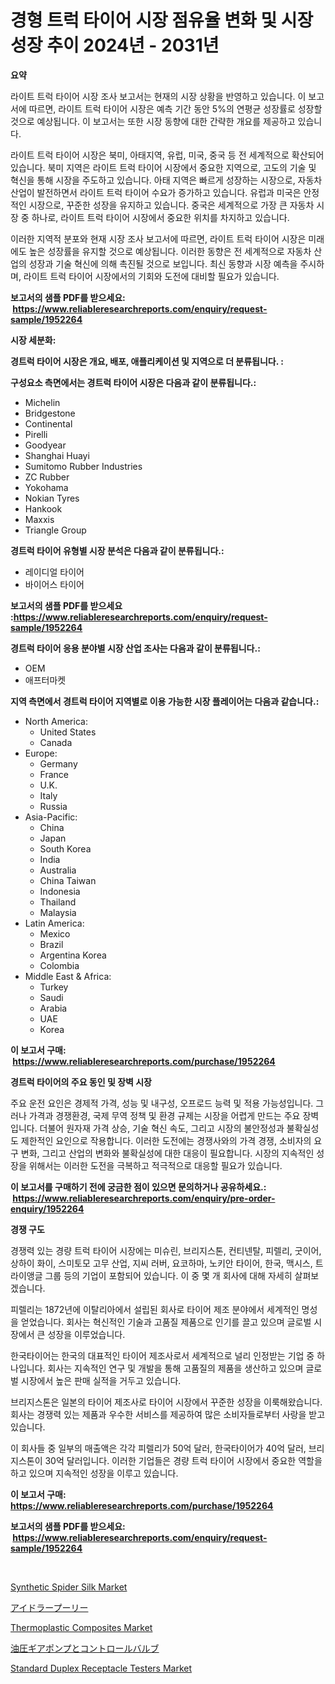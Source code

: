 <p><h1>경형 트럭 타이어 시장 점유율 변화 및 시장 성장 추이 2024년 - 2031년</h1></p><p><strong>요약</strong></p>
<p><p>라이트 트럭 타이어 시장 조사 보고서는 현재의 시장 상황을 반영하고 있습니다. 이 보고서에 따르면, 라이트 트럭 타이어 시장은 예측 기간 동안 5%의 연평균 성장률로 성장할 것으로 예상됩니다. 이 보고서는 또한 시장 동향에 대한 간략한 개요를 제공하고 있습니다.</p><p>라이트 트럭 타이어 시장은 북미, 아태지역, 유럽, 미국, 중국 등 전 세계적으로 확산되어 있습니다. 북미 지역은 라이트 트럭 타이어 시장에서 중요한 지역으로, 고도의 기술 및 혁신을 통해 시장을 주도하고 있습니다. 아태 지역은 빠르게 성장하는 시장으로, 자동차 산업이 발전하면서 라이트 트럭 타이어 수요가 증가하고 있습니다. 유럽과 미국은 안정적인 시장으로, 꾸준한 성장을 유지하고 있습니다. 중국은 세계적으로 가장 큰 자동차 시장 중 하나로, 라이트 트럭 타이어 시장에서 중요한 위치를 차지하고 있습니다.</p><p>이러한 지역적 분포와 현재 시장 조사 보고서에 따르면, 라이트 트럭 타이어 시장은 미래에도 높은 성장률을 유지할 것으로 예상됩니다. 이러한 동향은 전 세계적으로 자동차 산업의 성장과 기술 혁신에 의해 촉진될 것으로 보입니다. 최신 동향과 시장 예측을 주시하며, 라이트 트럭 타이어 시장에서의 기회와 도전에 대비할 필요가 있습니다.</p></p>
<p><strong>보고서의 샘플 PDF를 받으세요: &nbsp;<a href="https://www.reliableresearchreports.com/enquiry/request-sample/1952264">https://www.reliableresearchreports.com/enquiry/request-sample/1952264</a></strong></p>
<p><strong>시장 세분화:</strong></p>
<p><strong> 경트럭 타이어 시장은 개요, 배포, 애플리케이션 및 지역으로 더 분류됩니다. :</strong></p>
<p><strong>구성요소 측면에서는 경트럭 타이어 시장은 다음과 같이 분류됩니다.:</strong></p>
<p><ul><li>Michelin</li><li>Bridgestone</li><li>Continental</li><li>Pirelli</li><li>Goodyear</li><li>Shanghai Huayi</li><li>Sumitomo Rubber Industries</li><li>ZC Rubber</li><li>Yokohama</li><li>Nokian Tyres</li><li>Hankook</li><li>Maxxis</li><li>Triangle Group</li></ul></p>
<p><strong> 경트럭 타이어 유형별 시장 분석은 다음과 같이 분류됩니다.:</strong></p>
<p><ul><li>레이디얼 타이어</li><li>바이어스 타이어</li></ul></p>
<p><strong>보고서의 샘플 PDF를 받으세요 :<a href="https://www.reliableresearchreports.com/enquiry/request-sample/1952264">https://www.reliableresearchreports.com/enquiry/request-sample/1952264</a></strong></p>
<p><strong> 경트럭 타이어 응용 분야별 시장 산업 조사는 다음과 같이 분류됩니다.:</strong></p>
<p><ul><li>OEM</li><li>애프터마켓</li></ul></p>
<p><strong>지역 측면에서 경트럭 타이어 지역별로 이용 가능한 시장 플레이어는 다음과 같습니다.:</strong></p>
<p><ul>
    <li>
        North America:
        <ul>
            <li>United States</li>
            <li>Canada</li>
        </ul>
    </li>
    <li>
        Europe:
        <ul>
            <li>Germany</li>
            <li>France</li>
            <li>U.K.</li>
            <li>Italy</li>
            <li>Russia</li>
        </ul>
    </li>
    <li>
        Asia-Pacific:
        <ul>
            <li>China</li>
            <li>Japan</li>
            <li>South Korea</li>
            <li>India</li>
            <li>Australia</li>
            <li>China Taiwan</li>
            <li>Indonesia</li>
            <li>Thailand</li>
            <li>Malaysia</li>
        </ul>
    </li>
    <li>
        Latin America:
        <ul>
            <li>Mexico</li>
            <li>Brazil</li>
            <li>Argentina Korea</li>
            <li>Colombia</li>
        </ul>
    </li>
    <li>
        Middle East & Africa:
        <ul>
            <li>Turkey</li>
            <li>Saudi</li>
            <li>Arabia</li>
            <li>UAE</li>
            <li>Korea</li>
        </ul>
    </li>
    </ul></p>
<p><strong>이 보고서 구매: &nbsp;<a href="https://www.reliableresearchreports.com/purchase/1952264">https://www.reliableresearchreports.com/purchase/1952264</a></strong></p>
<p><strong>경트럭 타이어의 주요 동인 및 장벽 시장</strong></p>
<p><p>주요 운전 요인은 경제적 가격, 성능 및 내구성, 오프로드 능력 및 적용 가능성입니다. 그러나 가격과 경쟁환경, 국제 무역 정책 및 환경 규제는 시장을 어렵게 만드는 주요 장벽입니다. 더불어 원자재 가격 상승, 기술 혁신 속도, 그리고 시장의 불안정성과 불확실성도 제한적인 요인으로 작용합니다. 이러한 도전에는 경쟁사와의 가격 경쟁, 소비자의 요구 변화, 그리고 산업의 변화와 불확실성에 대한 대응이 필요합니다. 시장의 지속적인 성장을 위해서는 이러한 도전을 극복하고 적극적으로 대응할 필요가 있습니다.</p></p>
<p><strong>이 보고서를 구매하기 전에 궁금한 점이 있으면 문의하거나 공유하세요.: &nbsp;<a href="https://www.reliableresearchreports.com/enquiry/pre-order-enquiry/1952264">https://www.reliableresearchreports.com/enquiry/pre-order-enquiry/1952264</a></strong></p>
<p><strong>경쟁 구도</strong></p>
<p><p>경쟁력 있는 경량 트럭 타이어 시장에는 미슈린, 브리지스톤, 컨티넨탈, 피렐리, 굿이어, 상하이 화이, 스미토모 고무 산업, 지씨 러버, 요코하마, 노키안 타이어, 한국, 맥시스, 트라이앵글 그룹 등의 기업이 포함되어 있습니다. 이 중 몇 개 회사에 대해 자세히 살펴보겠습니다.</p><p>피렐리는 1872년에 이탈리아에서 설립된 회사로 타이어 제조 분야에서 세계적인 명성을 얻었습니다. 회사는 혁신적인 기술과 고품질 제품으로 인기를 끌고 있으며 글로벌 시장에서 큰 성장을 이루었습니다.</p><p>한국타이어는 한국의 대표적인 타이어 제조사로서 세계적으로 널리 인정받는 기업 중 하나입니다. 회사는 지속적인 연구 및 개발을 통해 고품질의 제품을 생산하고 있으며 글로벌 시장에서 높은 판매 실적을 거두고 있습니다.</p><p>브리지스톤은 일본의 타이어 제조사로 타이어 시장에서 꾸준한 성장을 이룩해왔습니다. 회사는 경쟁력 있는 제품과 우수한 서비스를 제공하여 많은 소비자들로부터 사랑을 받고 있습니다.</p><p>이 회사들 중 일부의 매출액은 각각 피렐리가 50억 달러, 한국타이어가 40억 달러, 브리지스톤이 30억 달러입니다. 이러한 기업들은 경량 트럭 타이어 시장에서 중요한 역할을 하고 있으며 지속적인 성장을 이루고 있습니다.</p></p>
<p><strong>이 보고서 구매: &nbsp; <a href="https://www.reliableresearchreports.com/purchase/1952264">https://www.reliableresearchreports.com/purchase/1952264</a></strong></p>
<p><strong>보고서의 샘플 PDF를 받으세요: &nbsp;<a href="https://www.reliableresearchreports.com/enquiry/request-sample/1952264">https://www.reliableresearchreports.com/enquiry/request-sample/1952264</a></strong><strong></strong></p>
<p>&nbsp;</p>
<p><p><a href="https://github.com/CliffMedina6/Market-Research-Report-List-3/blob/main/synthetic-spider-silk-market.md">Synthetic Spider Silk Market</a></p><p><a href="https://medium.com/@skylarreilly36/%E3%82%A2%E3%82%A4%E3%83%89%E3%83%A9%E3%83%BC%E3%83%97%E3%83%BC%E3%83%AA%E3%83%BC%E3%83%9E%E3%83%BC%E3%82%B1%E3%83%83%E3%83%88-2031%E5%B9%B4%E3%81%BE%E3%81%A7%E3%81%AE%E3%83%88%E3%83%AC%E3%83%B3%E3%83%89-%E4%BA%88%E6%B8%AC-%E7%AB%B6%E4%BA%89%E5%88%86%E6%9E%90-0b206260c49c">アイドラープーリー</a></p><p><a href="https://github.com/provorikovar/Market-Research-Report-List-3/blob/main/thermoplastic-composites-market.md">Thermoplastic Composites Market</a></p><p><a href="https://medium.com/@emmittkutch2023/%E6%B2%B9%E5%9C%A7%E3%82%AE%E3%82%A2%E3%83%9D%E3%83%B3%E3%83%97%E3%81%8A%E3%82%88%E3%81%B3%E5%88%B6%E5%BE%A1%E3%83%90%E3%83%AB%E3%83%96%E5%B8%82%E5%A0%B4%E3%81%AE%E6%B4%9E%E5%AF%9F-%E5%B8%82%E5%A0%B4%E5%8B%95%E5%90%91-%E6%88%90%E9%95%B7-2024%E5%B9%B4%E3%81%8B%E3%82%892031%E5%B9%B4%E3%81%BE%E3%81%A7%E3%81%AE%E4%BA%88%E6%B8%AC-f7f978090731">油圧ギアポンプとコントロールバルブ</a></p><p><a href="https://skillful-vermicelli-b89.notion.site/Standard-Duplex-Receptacle-Testers-Market-Size-2024-2031-Global-Industrial-Analysis-Key-Geographi-4793cc43e18047919316e111fae297a9">Standard Duplex Receptacle Testers Market</a></p></p>